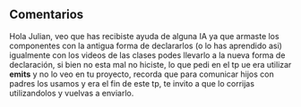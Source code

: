 ## Comentarios

Hola Julian, veo que has recibiste ayuda de alguna IA ya que armaste los componentes con la antigua forma de declararlos (o lo has aprendido asi) igualmente con 
los videos de las clases podes llevarlo a la nueva forma de declaración, si bien no esta mal no hiciste, lo que pedi en el tp ue era utilizar **emits** y no lo veo en tu proyecto,
recorda que para comunicar hijos con padres los usamos y era el fin de este tp, te invito a que lo corrijas utilizandolos y vuelvas a enviarlo.
